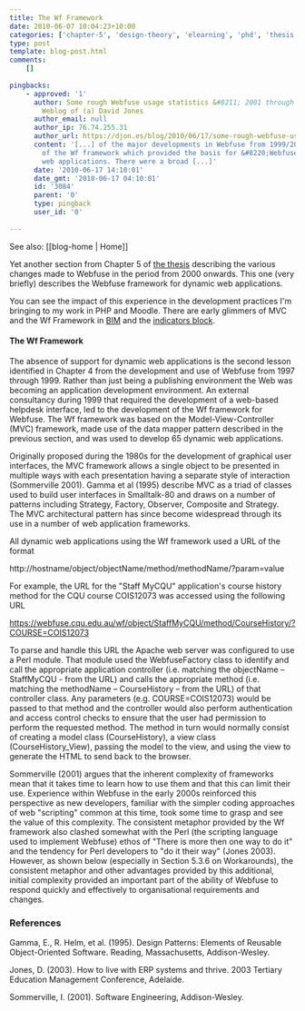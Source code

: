 ```yaml
---
title: The Wf Framework
date: 2010-06-07 10:04:23+10:00
categories: ['chapter-5', 'design-theory', 'elearning', 'phd', 'thesis', 'webfuse']
type: post
template: blog-post.html
comments:
    []
    
pingbacks:
    - approved: '1'
      author: Some rough Webfuse usage statistics &#8211; 2001 through 2009 &laquo; The
        Weblog of (a) David Jones
      author_email: null
      author_ip: 76.74.255.31
      author_url: https://djon.es/blog/2010/06/17/some-rough-webfuse-usage-statistics-2001-through-2009/
      content: '[...] of the major developments in Webfuse from 1999/2000 was the development
        of the Wf framework which provided the basis for &#8220;Webfuse&#8221; interactive
        web applications. There were a broad [...]'
      date: '2010-06-17 14:10:01'
      date_gmt: '2010-06-17 04:10:01'
      id: '3084'
      parent: '0'
      type: pingback
      user_id: '0'
    
---
```


See also: [[blog-home | Home]]

Yet another section from Chapter 5 of [the thesis](/blog2/research/phd-thesis/) describing the various changes made to Webfuse in the period from 2000 onwards. This one (very briefly) describes the Webfuse framework for dynamic web applications.

You can see the impact of this experience in the development practices I'm bringing to my work in PHP and Moodle. There are early glimmers of MVC and the Wf Framework in [BIM](/blog2/research/bam-blog-aggregation-management/) and the [indicators block](/blog2/2010/05/17/moving-the-indicators-moodle-block-a-factory-class/).

#### The Wf Framework

The absence of support for dynamic web applications is the second lesson identified in Chapter 4 from the development and use of Webfuse from 1997 through 1999. Rather than just being a publishing environment the Web was becoming an application development environment. An external consultancy during 1999 that required the development of a web-based helpdesk interface, led to the development of the Wf framework for Webfuse. The Wf framework was based on the Model-View-Controller (MVC) framework, made use of the data mapper pattern described in the previous section, and was used to develop 65 dynamic web applications.

Originally proposed during the 1980s for the development of graphical user interfaces, the MVC framework allows a single object to be presented in multiple ways with each presentation having a separate style of interaction (Sommerville 2001). Gamma et al (1995) describe MVC as a triad of classes used to build user interfaces in Smalltalk-80 and draws on a number of patterns including Strategy, Factory, Observer, Composite and Strategy. The MVC architectural pattern has since become widespread through its use in a number of web application frameworks.

All dynamic web applications using the Wf framework used a URL of the format

http://hostname/object/objectName/method/methodName/?param=value

For example, the URL for the "Staff MyCQU" application's course history method for the CQU course COIS12073 was accessed using the following URL

https://webfuse.cqu.edu.au/wf/object/StaffMyCQU/method/CourseHistory/?COURSE=COIS12073

To parse and handle this URL the Apache web server was configured to use a Perl module. That module used the WebfuseFactory class to identify and call the appropriate application controller (i.e. matching the objectName – StaffMyCQU - from the URL) and calls the appropriate method (i.e. matching the methodName – CourseHistory – from the URL) of that controller class. Any parameters (e.g. COURSE=COIS12073) would be passed to that method and the controller would also perform authentication and access control checks to ensure that the user had permission to perform the requested method. The method in turn would normally consist of creating a model class (CourseHistory), a view class (CourseHistory\_View), passing the model to the view, and using the view to generate the HTML to send back to the browser.

Sommerville (2001) argues that the inherent complexity of frameworks mean that it takes time to learn how to use them and that this can limit their use. Experience within Webfuse in the early 2000s reinforced this perspective as new developers, familiar with the simpler coding approaches of web "scripting" common at this time, took some time to grasp and see the value of this complexity. The consistent metaphor provided by the Wf framework also clashed somewhat with the Perl (the scripting language used to implement Webfuse) ethos of "There is more then one way to do it" and the tendency for Perl developers to "do it their way" (Jones 2003). However, as shown below (especially in Section 5.3.6 on Workarounds), the consistent metaphor and other advantages provided by this additional, initial complexity provided an important part of the ability of Webfuse to respond quickly and effectively to organisational requirements and changes.

### References

Gamma, E., R. Helm, et al. (1995). Design Patterns: Elements of Reusable Object-Oriented Software. Reading, Massachusetts, Addison-Wesley.

Jones, D. (2003). How to live with ERP systems and thrive. 2003 Tertiary Education Management Conference, Adelaide.

Sommerville, I. (2001). Software Engineering, Addison-Wesley.